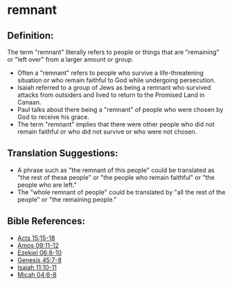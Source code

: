 # remnant #

## Definition: ##

The term "remnant" literally refers to people or things that are "remaining" or "left over" from a larger amount or group.

* Often a "remnant" refers to people who survive a life-threatening situation or who remain faithful to God while undergoing persecution.
* Isaiah referred to a group of Jews as being a remnant who survived attacks from outsiders and lived to return to the Promised Land in Canaan.
* Paul talks about there being a "remnant" of people who were chosen by God to receive his grace.
* The term "remnant" implies that there were other people who did not remain faithful or who did not survive or who were not chosen.

## Translation Suggestions: ##

* A phrase such as "the remnant of this people" could be translated as "the rest of these people" or "the people who remain faithful" or "the people who are left."
* The "whole remnant of people" could be translated by "all the rest of the people" or "the remaining people."

## Bible References: ##

* [Acts 15:15-18](en/tn/act/help/15/15)
* [Amos 09:11-12](en/tn/amo/help/09/11)
* [Ezekiel 06:8-10](en/tn/ezk/help/06/08)
* [Genesis 45:7-8](en/tn/gen/help/45/07)
* [Isaiah 11:10-11](en/tn/isa/help/11/10)
* [Micah 04:6-8](en/tn/mic/help/04/06)